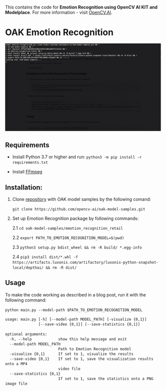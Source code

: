 This contains the code for **Emotion Recognition using OpenCV AI KIT and Modelplace**. For more information - visit [OpenCV.AI](https://www.opencv.ai/).

# OAK Emotion Recognition 

![](images/demo.gif)

## Requirements
- Install Python 3.7 or higher and run: ```python3 -m pip install -r requirements.txt```

- Install [FFmpeg](https://ffmpeg.org/download.html)  


## Installation:


1. Clone [repository](https://github.com/opencv-ai/oak-model-samples) with OAK model samples by the following comand:

    ```git clone https://github.com/opencv-ai/oak-model-samples.git```

2. Set up Emotion Recognition package by following commands:

   2.1 `cd oak-model-samples/emotion_recognition_retail`
   
   2.2 `export PATH_TO_EMOTION_RECOGNITION_MODEL=$(pwd)`
   
   2.3 `python3 setup.py bdist_wheel && rm -R build/ *.egg-info`

   2.4 `pip3 install dist/*.whl -f https://artifacts.luxonis.com/artifactory/luxonis-python-snapshot-local/depthai/ && rm -R dist/`

## Usage

To make the code working as described in a blog post, run it with the following command:

`python main.py --model-path $PATH_TO_EMOTION_RECOGNITION_MODEL`


```
usage: main.py [-h] [--model-path MODEL_PATH] [-visualize {0,1}]
               [--save-video {0,1}] [--save-statistics {0,1}]

optional arguments:
  -h, --help            show this help message and exit
  --model-path MODEL_PATH
                        Path to Emotion Recognition model
  -visualize {0,1}      If set to 1, visualize the results
  --save-video {0,1}    If set to 1, save the visualization results onto a MP4
                        video file
  --save-statistics {0,1}
                        If set to 1, save the statistics onto a PNG image file
```

